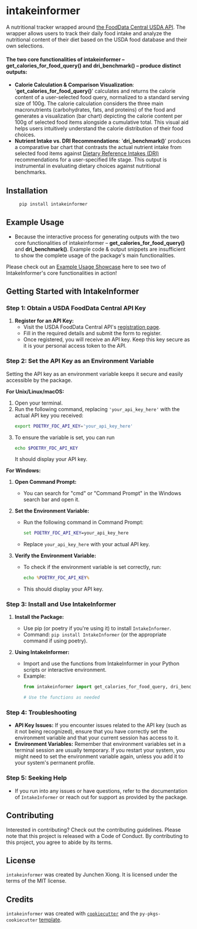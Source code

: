# intakeinformer

A nutritional tracker wrapped around [the FoodData Central USDA API](https://fdc.nal.usda.gov/api-guide.html). The wrapper allows users to track their daily food intake and analyze the nutritional content of their diet based on the USDA food database and their own selections.

#### The two core functionalities of intakeinformer – get_calories_for_food_query() and dri_benchmark() – produce distinct outputs:
- **Calorie Calculation & Comparison Visualization**: '**get_calories_for_food_query()**' calculates and returns the calorie content of a user-selected food query, normalized to a standard serving size of 100g. The calorie calculation considers the three main macronutrients (carbohydrates, fats, and proteins) of the food and generates a visualization (bar chart) depicting the calorie content per 100g of selected food items alongside a cumulative total. This visual aid helps users intuitively understand the calorie distribution of their food choices.
- **Nutrient Intake vs. DRI Recommendations**: '**dri_benchmark()**' produces a comparative bar chart that contrasts the actual nutrient intake from selected food items against [Dietary Reference Intakes (DRI)](https://www.ncbi.nlm.nih.gov/books/NBK545442/table/appJ_tab3/?report=objectonly) recommendations for a user-specified life stage. This output is instrumental in evaluating dietary choices against nutritional benchmarks.

## Installation

```python
     pip install intakeinformer
```
## Example Usage
- Because the interactive process for generating outputs with the two core functionalities of intakeinformer – **get_calories_for_food_query()** and **dri_benchmark()**. Example code & output snippets are insufficient to show the complete usage of the package's main functionalities.

Please check out an [Example Usage Showcase](docs/example.ipynb) here to see two of IntakeInformer's core functionalities in action!

## Getting Started with IntakeInformer

### Step 1: Obtain a USDA FoodData Central API Key
1. **Register for an API Key:**
   - Visit the USDA FoodData Central API's [registration page](https://fdc.nal.usda.gov/api-key-signup.html).
   - Fill in the required details and submit the form to register.
   - Once registered, you will receive an API key. Keep this key secure as it is your personal access token to the API.

### Step 2: Set the API Key as an Environment Variable
Setting the API key as an environment variable keeps it secure and easily accessible by the package.

**For Unix/Linux/macOS:**
1. Open your terminal.
2. Run the following command, replacing `'your_api_key_here'` with the actual API key you received:
   ```bash
   export POETRY_FDC_API_KEY='your_api_key_here'
3. To ensure the variable is set, you can run
   ```bash
   echo $POETRY_FDC_API_KEY
   ```
   It should display your API key.

**For Windows:**

1. **Open Command Prompt:**
   - You can search for "cmd" or "Command Prompt" in the Windows search bar and open it.

2. **Set the Environment Variable:**
   - Run the following command in Command Prompt:
     ```cmd
     set POETRY_FDC_API_KEY=your_api_key_here
     ```
   - Replace `your_api_key_here` with your actual API key.

3. **Verify the Environment Variable:**
   - To check if the environment variable is set correctly, run:
     ```cmd
     echo %POETRY_FDC_API_KEY%
     ```
   - This should display your API key.

### Step 3: Install and Use IntakeInformer
1. **Install the Package:**
   - Use pip (or poetry if you're using it) to install `IntakeInformer`.
   - Command: `pip install IntakeInformer` (or the appropriate command if using poetry).

2. **Using IntakeInformer:**
   - Import and use the functions from IntakeInformer in your Python scripts or interactive environment.
   - Example:
     ```python
     from intakeinformer import get_calories_for_food_query, dri_benchmark

     # Use the functions as needed
     ```

### Step 4: Troubleshooting
- **API Key Issues:** If you encounter issues related to the API key (such as it not being recognized), ensure that you have correctly set the environment variable and that your current session has access to it.
- **Environment Variables:** Remember that environment variables set in a terminal session are usually temporary. If you restart your system, you might need to set the environment variable again, unless you add it to your system's permanent profile.

### Step 5: Seeking Help
- If you run into any issues or have questions, refer to the documentation of `IntakeInformer` or reach out for support as provided by the package.


## Contributing

Interested in contributing? Check out the contributing guidelines. Please note that this project is released with a Code of Conduct. By contributing to this project, you agree to abide by its terms.

## License

`intakeinformer` was created by Junchen Xiong. It is licensed under the terms of the MIT license.

## Credits

`intakeinformer` was created with [`cookiecutter`](https://cookiecutter.readthedocs.io/en/latest/) and the `py-pkgs-cookiecutter` [template](https://github.com/py-pkgs/py-pkgs-cookiecutter).
